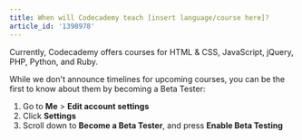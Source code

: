```yaml
---
title: When will Codecademy teach [insert language/course here]?
article_id: '1398978'
---
```

Currently, Codecademy offers courses for HTML & CSS, JavaScript, jQuery, PHP, Python, and Ruby.

While we don't announce timelines for upcoming courses, you can be the first to know about them by becoming a Beta Tester:

1. Go to **Me** > **Edit account settings**
2. Click **Settings**
3. Scroll down to **Become a Beta Tester**, and press **Enable Beta Testing**
